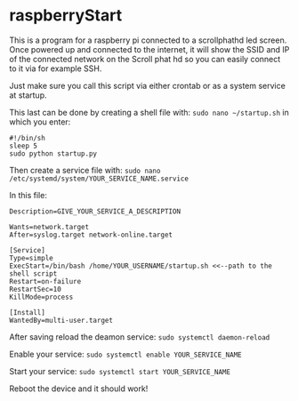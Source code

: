 # raspberryStart

This is a program for a raspberry pi connected to a scrollphathd led screen. Once powered up and connected to the internet, it will show the SSID and IP of the connected network on the Scroll phat hd so you can easily connect to it via for example SSH.

Just make sure you call this script via either crontab or as a system service at startup.

This last can be done by creating a shell file with:
```sudo nano ~/startup.sh```
in which you enter:
```
#!/bin/sh
sleep 5
sudo python startup.py
```

Then create a service file with:
```sudo nano /etc/systemd/system/YOUR_SERVICE_NAME.service```

In this file:
```
Description=GIVE_YOUR_SERVICE_A_DESCRIPTION

Wants=network.target
After=syslog.target network-online.target

[Service]
Type=simple
ExecStart=/bin/bash /home/YOUR_USERNAME/startup.sh <<--path to the shell script
Restart=on-failure
RestartSec=10
KillMode=process

[Install]
WantedBy=multi-user.target
```

After saving reload the deamon service: 
```sudo systemctl daemon-reload```

Enable your service:
```sudo systemctl enable YOUR_SERVICE_NAME```

Start your service:
```sudo systemctl start YOUR_SERVICE_NAME```

Reboot the device and it should work!
